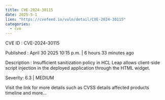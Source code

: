 ```yaml
---
title: CVE-2024-30115
date: 2025-5-1
lien: "https://cvefeed.io/vuln/detail/CVE-2024-30115"
categories:
  - cve
---
```


CVE ID : CVE-2024-30115

Published :  April 30
2025
10:15 p.m. | 6 hours
33 minutes ago

Description : Insufficient sanitization policy in HCL Leap
allows client-side script injection in the deployed application through the
HTML widget.

Severity: 6.3 | MEDIUM

Visit the link for more details
such as CVSS details
affected products
timeline
and more...

